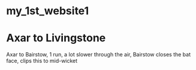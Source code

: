 # my_1st_website1
<!DOCTYPE html>
<html lang="en">
<head>
    
 <title>My first Website</title>
</head>
<body>
    <h1>Axar to Livingstone</h1>
   <p>Axar to Bairstow, 1 run, a lot slower through the air, Bairstow closes the bat face, clips this to mid-wicket</p> 
</body>
</html>
